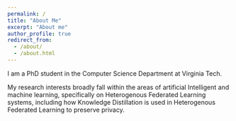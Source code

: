 ```yaml
---
permalink: /
title: "About Me"
excerpt: "About me"
author_profile: true
redirect_from: 
  - /about/
  - /about.html
---
```


I am a PhD student in the Computer Science Department at Virginia Tech. 


My research interests broadly fall within the areas of artificial Intelligent and machine learning, specifically on Heterogenous Federated Learning systems, including how Knowledge Distillation is used in Heterogenous Federated Learning to preserve privacy.









